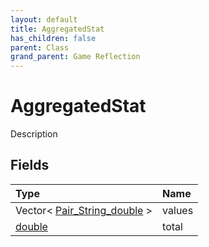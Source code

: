 ```yaml
---
layout: default
title: AggregatedStat
has_children: false
parent: Class
grand_parent: Game Reflection
---
```

# AggregatedStat
Description 

## Fields

| Type | Name |
|:-------------|:--------------|
| Vector< [Pair_String_double](/docs/game-reflection/classes/pair__string_double) > | values |
| [double](/docs/game-reflection/components/double) | total |

